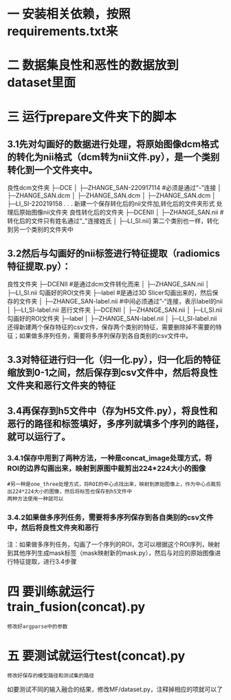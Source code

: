 # 一 安装相关依赖，按照requirements.txt来
# 二 数据集良性和恶性的数据放到 dataset里面
# 三 运行prepare文件夹下的脚本
## 3.1先对勾画好的数据进行处理，将原始图像dcm格式的转化为nii格式（dcm转为nii文件.py），是一个类别转化到一个文件夹中。
良性dcm文件夹
    ├─DCE
    │  ├─ZHANGE_SAN-220917114   #必须是通过“-”连接
    │           ├─ZHANGE_SAN.dcm
    │           ├─ZHANGE_SAN.dcm
    │           ├─ZHANGE_SAN.dcm
    │  ├─LI_SI-220219158
            .
            .
            .
新建一个保存转化后的nii文件加,转化后的文件夹形式
处理后原始图像nii文件夹
良性转化后的文件夹
    ├─DCENII
    │  ├─ZHANGE_SAN.nii  #转化后的文件只有姓名通过“_"连接姓氏
    │  ├─LI_SI.nii]
第二个类别也一样，转化到另一个类别的文件夹中
## 3.2然后与勾画好的nii标签进行特征提取（radiomics特征提取.py）：
良性文件夹
    ├─DCENII       #是通过dcm文件转化而来
    │  ├─ZHANGE_SAN.nii
    │  ├─LI_SI.nii
    勾画好的ROI文件夹
    ├─label       #是通过3D Slicer勾画出来的，然后保存的文件夹
    │  ├─ZHANGE_SAN-label.nii   #中间必须通过”-“连接，表示label的nii
    │  ├─LI_SI-label.nii
恶行文件夹
    ├─DCENII
    │  ├─ZHANGE_SAN.nii
    │  ├─LI_SI.nii
    勾画好的ROI文件夹
    ├─label
    │  ├─ZHANGE_SAN-label.nii
    │  ├─LI_SI-label.nii
还得新建两个保存特征的csv文件，保存两个类别的特征，需要删除掉不需要的特征；如果做多序列任务，需要将多序列保存到各自类别的csv文件中。
## 3.3对特征进行归一化（归一化.py），归一化后的特征缩放到0-1之间，然后保存到csv文件中，然后将良性文件夹和恶行文件夹的特征
## 3.4再保存到h5文件中（存为H5文件.py），将良性和恶行的路径和标签填好，多序列就填多个序列的路径，就可以运行了。
### 3.4.1保存中用到了两种方法，一种是concat_image处理方式，将ROI的边界勾画出来，映射到原图中裁剪出224*224大小的图像
    #另一种是one_three处理方式，将ROI的中心点找出来，映射到原始图像上，作为中心点裁剪出224*224大小的图像，然后将标签也保存到h5文件中
    两种方法使用一种就可以
### 3.4.2如果做多序列任务，需要将多序列保存到各自类别的csv文件中，然后将良性文件夹和恶行
注：如果做多序列任务，勾画了一个序列的ROI，怎可以根据这个ROI序列，映射到其他序列生成mask标签（mask映射新的mask.py），然后与对应的原始图像进行特征提取，进行3.4步骤
# 四 要训练就运行train_fusion(concat).py
    修改好argparse中的参数
# 五 要测试就运行test(concat).py
    修改好保存的模型路径和测试集的路径 
如要测试不同的输入融合的结果，修改MF/dataset.py，注释掉相应的项就可以了
